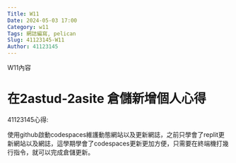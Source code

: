 ```yaml
---
Title: W11
Date: 2024-05-03 17:00
Category: w11
Tags: 網誌編寫, pelican
Slug: 41123145-W11
Author: 41123145
---
```


W11內容

<!-- PELICAN_END_SUMMARY -->
# 在2astud-2asite 倉儲新增個人心得
41123145心得:

使用github啟動codespaces維護動態網站以及更新網誌，之前只學會了replit更新網站以及網誌，這學期學會了codespaces更新更加方便，只需要在終端機打幾行指令，就可以完成倉儲更新。